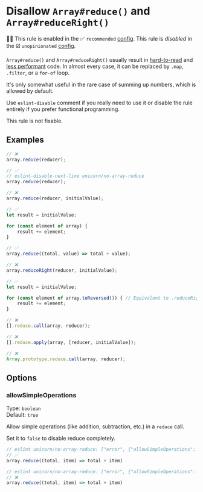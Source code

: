 # Disallow `Array#reduce()` and `Array#reduceRight()`

💼🚫 This rule is enabled in the ✅ `recommended` [config](https://github.com/sindresorhus/eslint-plugin-unicorn#recommended-config). This rule is _disabled_ in the ☑️ `unopinionated` [config](https://github.com/sindresorhus/eslint-plugin-unicorn#recommended-config).

<!-- end auto-generated rule header -->
<!-- Do not manually modify this header. Run: `npm run fix:eslint-docs` -->

`Array#reduce()` and `Array#reduceRight()` usually result in [hard-to-read](https://twitter.com/jaffathecake/status/1213077702300852224) and [less performant](https://www.richsnapp.com/article/2019/06-09-reduce-spread-anti-pattern) code. In almost every case, it can be replaced by `.map`, `.filter`, or a `for-of` loop.

It's only somewhat useful in the rare case of summing up numbers, which is allowed by default.

Use `eslint-disable` comment if you really need to use it or disable the rule entirely if you prefer functional programming.

This rule is not fixable.

## Examples

```js
// ❌
array.reduce(reducer);

// ✅
// eslint-disable-next-line unicorn/no-array-reduce
array.reduce(reducer);
```

```js
// ❌
array.reduce(reducer, initialValue);

// ✅
let result = initialValue;

for (const element of array) {
	result += element;
}
```

```js
// ✅
array.reduce((total, value) => total + value);
```

```js
// ❌
array.reduceRight(reducer, initialValue);

// ✅
let result = initialValue;

for (const element of array.toReversed()) { // Equivalent to .reduceRight()
	result += element;
}
```

```js
// ❌
[].reduce.call(array, reducer);
```

```js
// ❌
[].reduce.apply(array, [reducer, initialValue]);
```

```js
// ❌
Array.prototype.reduce.call(array, reducer);
```

## Options

### allowSimpleOperations

Type: `boolean`\
Default: `true`

Allow simple operations (like addition, subtraction, etc.) in a `reduce` call.

Set it to `false` to disable reduce completely.

```js
// eslint unicorn/no-array-reduce: ["error", {"allowSimpleOperations": true}]
// ✅
array.reduce((total, item) => total + item)
```

```js
// eslint unicorn/no-array-reduce: ["error", {"allowSimpleOperations": false}]
// ❌
array.reduce((total, item) => total + item)
```
